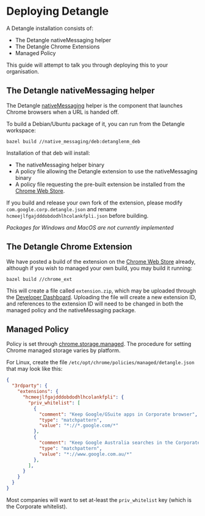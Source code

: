# Deploying Detangle

A Detangle installation consists of:

* The Detangle nativeMessaging helper
* The Detangle Chrome Extensions
* Managed Policy

This guide will attempt to talk you through deploying this to your organisation.

## The Detangle nativeMessaging helper

The Detangle [nativeMessaging](https://developer.chrome.com/extensions/nativeMessaging) helper is the component that launches
Chrome browsers when a URL is handed off.

To build a Debian/Ubuntu package of it, you can run from the Detangle workspace:

```shell
bazel build //native_messaging/deb:detanglenm_deb
```

Installation of that deb will install:

* The nativeMessaging helper binary
* A policy file allowing the Detangle extension to use the nativeMessaging binary
* A policy file requesting the pre-built extension be installed from the [Chrome Web Store](https://chrome.google.com/webstore/detail/detangle/hcmeejlfgajdddobdodhlhcolankfpli).

If you build and release your own fork of the extension, please modify `com.google.corp.detangle.json`
and rename `hcmeejlfgajdddobdodhlhcolankfpli.json` before building.

*Packages for Windows and MacOS are not currently implemented*

## The Detangle Chrome Extension

We have posted a build of the extension on the [Chrome Web Store](https://chrome.google.com/webstore/detail/detangle/hcmeejlfgajdddobdodhlhcolankfpli) already, although if you wish to managed your own build, you may build it running:

```shell
bazel build //chrome_ext
```

This will create a file called `extension.zip`, which may be uploaded through the [Developer Dashboard](https://chrome.google.com/webstore/developer/dashboard).  Uploading the file will create a new extension ID, and references to the extension ID will need to be changed in both
the managed policy and the nativeMessaging package.

## Managed Policy

Policy is set through [chrome.storage.managed](https://developer.chrome.com/extensions/manifest/storage).  The procedure for setting Chrome
managed storage varies by platform.

For Linux, create the file `/etc/opt/chrome/policies/managed/detangle.json` that may look like this:

```json
{
  "3rdparty": {
    "extensions": {
      "hcmeejlfgajdddobdodhlhcolankfpli": {
        "priv_whitelist": [
          {
            "comment": "Keep Google/GSuite apps in Corporate browser",
            "type": "matchpattern",
            "value": "*://*.google.com/*"
          },
          {
            "comment": "Keep Google Australia searches in the Corporate browser.  Needed so that new tab page doesn't hand off.",
            "type": "matchpattern",
            "value": "*://www.google.com.au/*"
          },
        ],
      }
    }
  }
}
```

Most companies will want to set at-least the `priv_whitelist` key (which is the Corporate whitelist).
